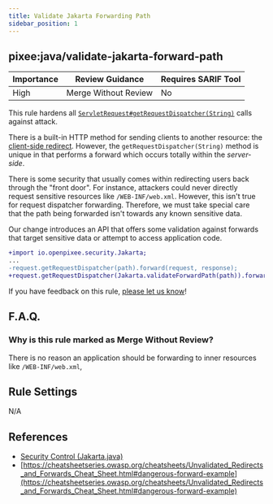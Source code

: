 ```yaml
---
title: Validate Jakarta Forwarding Path 
sidebar_position: 1
---
```


## pixee:java/validate-jakarta-forward-path

| Importance | Review Guidance      | Requires SARIF Tool |
|------------|----------------------|---------------------|
| High       | Merge Without Review | No                  |

This rule hardens all [`ServletRequest#getRequestDispatcher(String)`](https://docs.oracle.com/javaee/7/api/javax/servlet/ServletRequest.html#getRequestDispatcher-java.lang.String-) calls against attack.

There is a built-in HTTP method for sending clients to another resource: the [client-side redirect](https://developer.mozilla.org/en-US/docs/Web/HTTP/Redirections). However, the `getRequestDispatcher(String)` method is unique in that performs a forward which occurs totally within the _server-side_.

There is some security that usually comes within redirecting users back through the "front door". For instance, attackers could never directly request sensitive resources like `/WEB-INF/web.xml`. However, this isn't true for request dispatcher forwarding. Therefore, we must take special care that the path being forwarded isn't towards any known sensitive data.

Our change introduces an API that offers some validation against forwards that target sensitive data or attempt to access application code.

```diff
+import io.openpixee.security.Jakarta;
...
-request.getRequestDispatcher(path).forward(request, response);
+request.getRequestDispatcher(Jakarta.validateForwardPath(path)).forward(request, response);
```

If you have feedback on this rule, [please let us know](mailto:feedback@pixee.ai)!

## F.A.Q. 

### Why is this rule marked as Merge Without Review?

There is no reason an application should be forwarding to inner resources like `/WEB-INF/web.xml`, 

## Rule Settings

N/A

## References

* [Security Control (Jakarta.java)](https://github.com/openpixee/java-security-toolkit/blob/main/src/main/java/io/openpixee/security/Jakarta.java)
* [https://cheatsheetseries.owasp.org/cheatsheets/Unvalidated_Redirects_and_Forwards_Cheat_Sheet.html#dangerous-forward-example](https://cheatsheetseries.owasp.org/cheatsheets/Unvalidated_Redirects_and_Forwards_Cheat_Sheet.html#dangerous-forward-example)